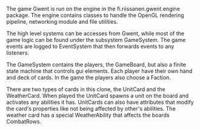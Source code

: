 The game Gwent is run on the engine in the fi.riissanen.gwent.engine package. The engine contains classes to handle the OpenGL rendering pipeline, networking module and file utilities.

The high level systems can be accesses from Gwent, while most of the game logic can be found under the subsystem GameSystem. The game events are logged to EventSystem that then forwards events to any listeners.

The GameSystem contains the players, the GameBoard, but also a finite state machine that controls gui elements. Each player have their own hand and deck of cards. In the game the players also choose a Faction.

There are two types of cards in this clone, the UnitCard and the WeatherCard. When played the UnitCard spawns a unit on the board and activates any abilities it has. UnitCards can also have attributes that modify the card's properties like not being affected by other's abilities. The weather card has a special WeatherAbility that affects the boards CombatRows.
